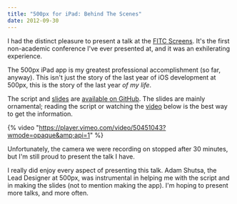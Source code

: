 ```yaml
---
title: "500px for iPad: Behind The Scenes"
date: 2012-09-30
---
```


I had the distinct pleasure to present a talk at the [FITC Screens](http://www.fitc.ca/events/about/?event=134). It's the first non-academic conference I've ever presented at, and it was an exhilerating experience.

The 500px iPad app is my greatest professional accomplishment (so far, anyway). This isn't just the story of the last year of iOS development at 500px, this is the story of the last year _of my life_.

The script and [slides](https://speakerdeck.com/ashfurrow/500px-for-ipad-a-developers-behind-the-scenes) are [available on GitHub](https://github.com/AshFurrow/500px-Behind-The-Scenes). The slides are mainly ornamental; reading the script or watching the [video](https://vimeo.com/50451043) below is the best way to get the information.

{% video "https://player.vimeo.com/video/50451043?wmode=opaque&amp;api=1" %}

Unfortunately, the camera we were recording on stopped after 30 minutes, but I'm still proud to present the talk I have.

I really did enjoy every aspect of presenting this talk. Adam Shutsa, the Lead Designer at 500px, was instrumental in helping me with the script and in making the slides (not to mention making the app). I'm hoping to present more talks, and more often.
